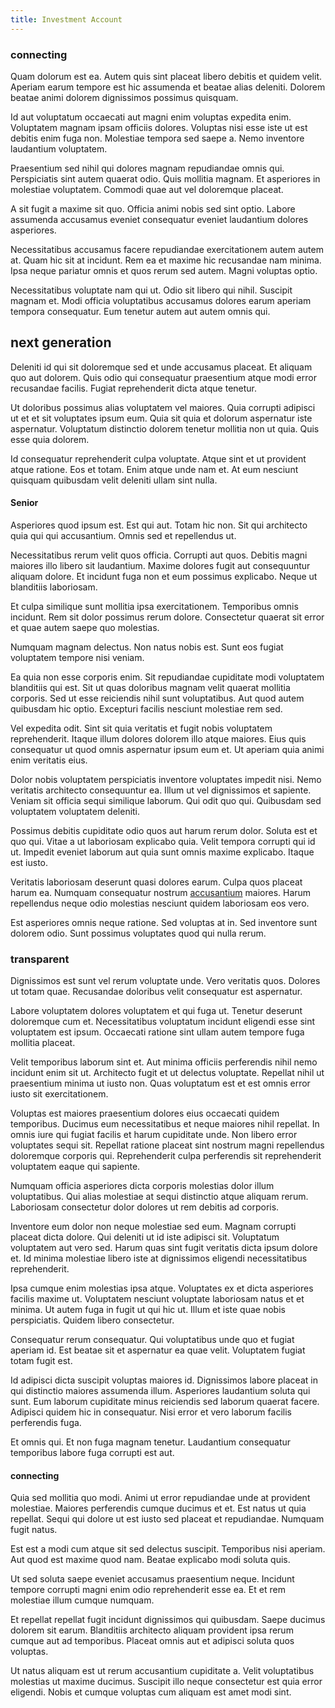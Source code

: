 ```yaml
---
title: Investment Account
---
```


### connecting

Quam dolorum est ea. Autem quis sint placeat libero debitis et quidem velit. Aperiam earum tempore est hic assumenda et beatae alias deleniti. Dolorem beatae animi dolorem dignissimos possimus quisquam.

Id aut voluptatum occaecati aut magni enim voluptas expedita enim. Voluptatem magnam ipsam officiis dolores. Voluptas nisi esse iste ut est debitis enim fuga non. Molestiae tempora sed saepe a. Nemo inventore laudantium voluptatem.

Praesentium sed nihil qui dolores magnam repudiandae omnis qui. Perspiciatis sint autem quaerat odio. Quis mollitia magnam. Et asperiores in molestiae voluptatem. Commodi quae aut vel doloremque placeat.

A sit fugit a maxime sit quo. Officia animi nobis sed sint optio. Labore assumenda accusamus eveniet consequatur eveniet laudantium dolores asperiores.

Necessitatibus accusamus facere repudiandae exercitationem autem autem at. Quam hic sit at incidunt. Rem ea et maxime hic recusandae nam minima. Ipsa neque pariatur omnis et quos rerum sed autem. Magni voluptas optio.

Necessitatibus voluptate nam qui ut. Odio sit libero qui nihil. Suscipit magnam et. Modi officia voluptatibus accusamus dolores earum aperiam tempora consequatur. Eum tenetur autem aut autem omnis qui.

## next generation

Deleniti id qui sit doloremque sed et unde accusamus placeat. Et aliquam quo aut dolorem. Quis odio qui consequatur praesentium atque modi error recusandae facilis. Fugiat reprehenderit dicta atque tenetur.

Ut doloribus possimus alias voluptatem vel maiores. Quia corrupti adipisci ut et et sit voluptates ipsum eum. Quia sit quia et dolorum aspernatur iste aspernatur. Voluptatum distinctio dolorem tenetur mollitia non ut quia. Quis esse quia dolorem.

Id consequatur reprehenderit culpa voluptate. Atque sint et ut provident atque ratione. Eos et totam. Enim atque unde nam et. At eum nesciunt quisquam quibusdam velit deleniti ullam sint nulla.

#### Senior

Asperiores quod ipsum est. Est qui aut. Totam hic non. Sit qui architecto quia qui qui accusantium. Omnis sed et repellendus ut.

Necessitatibus rerum velit quos officia. Corrupti aut quos. Debitis magni maiores illo libero sit laudantium. Maxime dolores fugit aut consequuntur aliquam dolore. Et incidunt fuga non et eum possimus explicabo. Neque ut blanditiis laboriosam.

Et culpa similique sunt mollitia ipsa exercitationem. Temporibus omnis incidunt. Rem sit dolor possimus rerum dolore. Consectetur quaerat sit error et quae autem saepe quo molestias.

Numquam magnam delectus. Non natus nobis est. Sunt eos fugiat voluptatem tempore nisi veniam.

Ea quia non esse corporis enim. Sit repudiandae cupiditate modi voluptatem blanditiis qui est. Sit ut quas doloribus magnam velit quaerat mollitia corporis. Sed ut esse reiciendis nihil sunt voluptatibus. Aut quod autem quibusdam hic optio. Excepturi facilis nesciunt molestiae rem sed.

Vel expedita odit. Sint sit quia veritatis et fugit nobis voluptatem reprehenderit. Itaque illum dolores dolorem illo atque maiores. Eius quis consequatur ut quod omnis aspernatur ipsum eum et. Ut aperiam quia animi enim veritatis eius.

Dolor nobis voluptatem perspiciatis inventore voluptates impedit nisi. Nemo veritatis architecto consequuntur ea. Illum ut vel dignissimos et sapiente. Veniam sit officia sequi similique laborum. Qui odit quo qui. Quibusdam sed voluptatem voluptatem deleniti.

Possimus debitis cupiditate odio quos aut harum rerum dolor. Soluta est et quo qui. Vitae a ut laboriosam explicabo quia. Velit tempora corrupti qui id ut. Impedit eveniet laborum aut quia sunt omnis maxime explicabo. Itaque est iusto.

Veritatis laboriosam deserunt quasi dolores earum. Culpa quos placeat harum ea. Numquam consequatur nostrum [accusantium](/neque/exercitationem/vero/lead.md) maiores. Harum repellendus neque odio molestias nesciunt quidem laboriosam eos vero.

Est asperiores omnis neque ratione. Sed voluptas at in. Sed inventore sunt dolorem odio. Sunt possimus voluptates quod qui nulla rerum.

### transparent

Dignissimos est sunt vel rerum voluptate unde. Vero veritatis quos. Dolores ut totam quae. Recusandae doloribus velit consequatur est aspernatur.

Labore voluptatem dolores voluptatem et qui fuga ut. Tenetur deserunt doloremque cum et. Necessitatibus voluptatum incidunt eligendi esse sint voluptatem est ipsum. Occaecati ratione sint ullam autem tempore fuga mollitia placeat.

Velit temporibus laborum sint et. Aut minima officiis perferendis nihil nemo incidunt enim sit ut. Architecto fugit et ut delectus voluptate. Repellat nihil ut praesentium minima ut iusto non. Quas voluptatum est et est omnis error iusto sit exercitationem.

Voluptas est maiores praesentium dolores eius occaecati quidem temporibus. Ducimus eum necessitatibus et neque maiores nihil repellat. In omnis iure qui fugiat facilis et harum cupiditate unde. Non libero error voluptates sequi sit. Repellat ratione placeat sint nostrum magni repellendus doloremque corporis qui. Reprehenderit culpa perferendis sit reprehenderit voluptatem eaque qui sapiente.

Numquam officia asperiores dicta corporis molestias dolor illum voluptatibus. Qui alias molestiae at sequi distinctio atque aliquam rerum. Laboriosam consectetur dolor dolores ut rem debitis ad corporis.

Inventore eum dolor non neque molestiae sed eum. Magnam corrupti placeat dicta dolore. Qui deleniti ut id iste adipisci sit. Voluptatum voluptatem aut vero sed. Harum quas sint fugit veritatis dicta ipsum dolore et. Id minima molestiae libero iste at dignissimos eligendi necessitatibus reprehenderit.

Ipsa cumque enim molestias ipsa atque. Voluptates ex et dicta asperiores facilis maxime ut. Voluptatem nesciunt voluptate laboriosam natus et et minima. Ut autem fuga in fugit ut qui hic ut. Illum et iste quae nobis perspiciatis. Quidem libero consectetur.

Consequatur rerum consequatur. Qui voluptatibus unde quo et fugiat aperiam id. Est beatae sit et aspernatur ea quae velit. Voluptatem fugiat totam fugit est.

Id adipisci dicta suscipit voluptas maiores id. Dignissimos labore placeat in qui distinctio maiores assumenda illum. Asperiores laudantium soluta qui sunt. Eum laborum cupiditate minus reiciendis sed laborum quaerat facere. Adipisci quidem hic in consequatur. Nisi error et vero laborum facilis perferendis fuga.

Et omnis qui. Et non fuga magnam tenetur. Laudantium consequatur temporibus labore fuga corrupti est aut.

#### connecting

Quia sed mollitia quo modi. Animi ut error repudiandae unde at provident molestiae. Maiores perferendis cumque ducimus et et. Est natus ut quia repellat. Sequi qui dolore ut est iusto sed placeat et repudiandae. Numquam fugit natus.

Est est a modi cum atque sit sed delectus suscipit. Temporibus nisi aperiam. Aut quod est maxime quod nam. Beatae explicabo modi soluta quis.

Ut sed soluta saepe eveniet accusamus praesentium neque. Incidunt tempore corrupti magni enim odio reprehenderit esse ea. Et et rem molestiae illum cumque numquam.

Et repellat repellat fugit incidunt dignissimos qui quibusdam. Saepe ducimus dolorem sit earum. Blanditiis architecto aliquam provident ipsa rerum cumque aut ad temporibus. Placeat omnis aut et adipisci soluta quos voluptas.

Ut natus aliquam est ut rerum accusantium cupiditate a. Velit voluptatibus molestias ut maxime ducimus. Suscipit illo neque consectetur est quia error eligendi. Nobis et cumque voluptas cum aliquam est amet modi sint.
